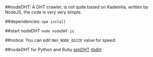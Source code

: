 ##nodeDHT:
A DHT crawler, is not quite based on Kademlia, written by NodeJS, the code is very very simple.

##dependencies:
`npm install`

##start nodeDHT
`node nodeDHT.js`

##notice:
You can edit `MAX_NODE_QSIZE` value for speed.

##nodeDHT for Python and Ruby
[simDHT](https://github.com/laomayi/simDHT)
[rbdht](https://github.com/old-woman/rbdht)
